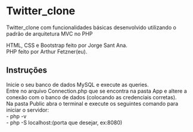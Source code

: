 # Twitter_clone
Twitter_clone com funcionalidades básicas desenvolvido utilizando o padrão de arquitetura MVC no PHP<br>

HTML, CSS e Bootstrap feito por Jorge Sant Ana.<br>
PHP feito por Arthur Fetzner(eu).<br>

<h2>Instruções</h2>
Inicie o seu banco de dados MySQL e execute as queries.<br>
Entre no arquivo Connection.php que se encontra na pasta App e altere a conexão com o banco de dados (colocando as credenciais corretas).<br>
Na pasta Public abra o terminal e execute os seguintes comando para iniciar o servidor:<br>
- php -v<br>
- php -S localhost:(porta que desejar, ex:8080)
